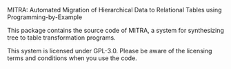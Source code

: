 MITRA:
Automated Migration of Hierarchical Data to Relational Tables using Programming-by-Example


This package contains the source code of MITRA, a system for synthesizing tree to table transformation programs.

This system is licensed under GPL-3.0. Please be aware of the licensing terms and conditions when you use the code. 

